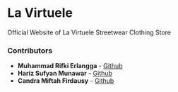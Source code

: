# La Virtuele
Official Website of La Virtuele Streetwear Clothing Store

### Contributors
* **Muhammad Rifki Erlangga** - [Github](https://github.com/RifkiEr24)
* **Hariz Sufyan Munawar** - [Github](https://github.com/harizMunawar)
* **Candra Miftah Firdausy** - [Github](https://github.com/CandraMF)
